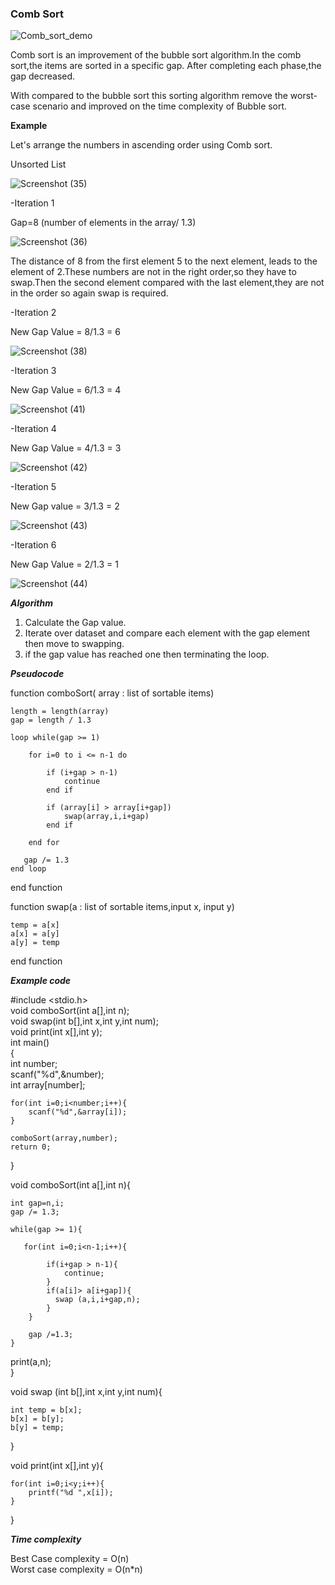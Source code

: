 ### Comb Sort

![Comb_sort_demo](https://user-images.githubusercontent.com/28682701/56884536-c1704380-6a87-11e9-9cf9-fb8cba477a53.gif)

Comb sort is an improvement of the bubble sort algorithm.In the comb sort,the items are sorted in a specific gap. 
After completing each phase,the gap decreased.

With compared to the bubble sort this sorting algorithm remove the worst-case scenario and improved on the time complexity of Bubble sort.



**Example**

Let's arrange the numbers in ascending order using Comb sort.

Unsorted List

![Screenshot (35)](https://user-images.githubusercontent.com/28682701/56882906-b666e480-6a82-11e9-94f4-b3446f13ebf6.png)

-Iteration 1

Gap=8 (number of elements in the array/ 1.3)

![Screenshot (36)](https://user-images.githubusercontent.com/28682701/56883448-56713d80-6a84-11e9-97ad-32337c030b64.png)


The distance of 8 from the first element 5 to the next element, leads to the element of 2.These numbers are not in the right order,so they have to swap.Then the second element compared with the last element,they are not in the order so again swap is required.


-Iteration 2

New Gap Value = 8/1.3 = 6

![Screenshot (38)](https://user-images.githubusercontent.com/28682701/56883662-fcbd4300-6a84-11e9-9a56-74f90a468644.png)


-Iteration 3

New Gap Value = 6/1.3 = 4

![Screenshot (41)](https://user-images.githubusercontent.com/28682701/56883774-4efe6400-6a85-11e9-9287-b78a046c466b.png)



-Iteration 4


New Gap Value = 4/1.3 = 3

![Screenshot (42)](https://user-images.githubusercontent.com/28682701/56883861-8f5de200-6a85-11e9-8ffe-f2b730804a00.png)


-Iteration 5

New Gap value = 3/1.3 = 2

![Screenshot (43)](https://user-images.githubusercontent.com/28682701/56883958-de0b7c00-6a85-11e9-8d56-2497dbe4b89c.png)

-Iteration 6

New Gap Value = 2/1.3 = 1

![Screenshot (44)](https://user-images.githubusercontent.com/28682701/56884136-76a1fc00-6a86-11e9-9c5a-176c1af7f025.png)

***Algorithm***

1. Calculate the Gap value.
2. Iterate over dataset and compare each element with the gap element then move to swapping.  
3. if the gap value has reached one then terminating the loop.

***Pseudocode***

function comboSort( array : list of sortable items)

    length = length(array)
    gap = length / 1.3
    
    loop while(gap >= 1)
    
        for i=0 to i <= n-1 do 
            
            if (i+gap > n-1)
                continue
            end if
            
            if (array[i] > array[i+gap])
                swap(array,i,i+gap)
            end if
            
        end for
        
       gap /= 1.3
    end loop
 
 end function
 
 function swap(a : list of sortable items,input x, input y)
 
    temp = a[x]
    a[x] = a[y]
    a[y] = temp
    
 end function
 
            

***Example code***

#include <stdio.h><br />
void comboSort(int a[],int n);<br />
void swap(int b[],int x,int y,int num);<br />
void print(int x[],int y);<br />
int main()<br />
{<br />
    int number;<br />
    scanf("%d",&number);<br />
    int array[number];
    
    for(int i=0;i<number;i++){
        scanf("%d",&array[i]);
    }
    
    comboSort(array,number);
    return 0;
}

void comboSort(int a[],int n){
    
    int gap=n,i;
    gap /= 1.3;
    
    while(gap >= 1){
       
       for(int i=0;i<n-1;i++){
            
            if(i+gap > n-1){
                continue;
            }
            if(a[i]> a[i+gap]){
              swap (a,i,i+gap,n);   
            }
        }
        
        gap /=1.3;
    }
  print(a,n);<br />
}

void swap (int b[],int x,int y,int num){
    
    int temp = b[x];
    b[x] = b[y];
    b[y] = temp;
}

void print(int x[],int y){
    
    for(int i=0;i<y;i++){
        printf("%d ",x[i]);
    }
}

***Time complexity***

  Best Case complexity = O(n)<br />
  Worst case complexity = O(n*n)
  
 

